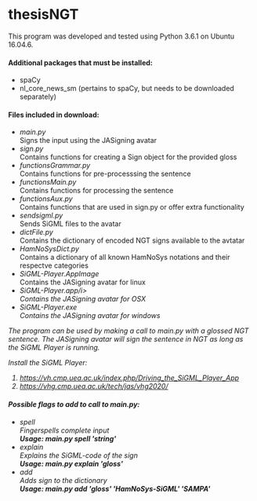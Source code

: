 # thesisNGT
This program was developed and tested using Python 3.6.1 on Ubuntu 16.04.6.
#### Additional packages that must be installed:
 <ul>
  <li>spaCy</li>
  <li>nl_core_news_sm (pertains to spaCy, but needs to be downloaded separately)</li>
</ul>

#### Files included in download:
<ul>
<li><i>main.py</i><br>Signs the input using the JASigning avatar<br></li>
<li><i>sign.py</i><br>Contains functions for creating a Sign object for the provided gloss<br></li>
<li><i>functionsGrammar.py</i><br>Contains functions for pre-processsing the sentence<br></li>
<li><i>functionsMain.py</i><br>Contains functions for processing the sentence<br></li>
<li><i>functionsAux.py</i><br>Contains functions that are used in sign.py or offer extra functionality<br></li>
<li><i>sendsigml.py</i><br>Sends SiGML files to the avatar<br></li>
<li><i>dictFile.py</i><br>Contains the dictionary of encoded NGT signs available to the avtatar<br></li>
<li><i>HamNoSysDict.py</i><br>Contains a dictionary of all known HamNoSys notations and their respectve categories<br></li>
<li><i>SiGML-Player.AppImage</i><br>Contains the JASigning avatar for linux<br></li>
<li><i>SiGML-Player.app/i><br>Contains the JASigning avatar for OSX<br></li>
<li><i>SiGML-Player.exe</i><br>Contains the JASigning avatar for windows<br></li>
</ul>

The program can be used by making a call to main.py with a glossed NGT sentence. The JASigning avatar will sign the sentence in NGT
as long as the SiGML Player is running.

Install the SiGML Player:  
1. https://vh.cmp.uea.ac.uk/index.php/Driving_the_SiGML_Player_App
2. https://vhg.cmp.uea.ac.uk/tech/jas/vhg2020/

#### Possible flags to add to call to main.py:
<ul>
<li><i>spell</i><br>Fingerspells complete input<br><b>Usage: main.py spell 'string'</b></li>
<li><i>explain</i><br>Explains the SiGML-code of the sign<br><b>Usage: main.py explain 'gloss'</b></li>
<li><i>add</i><br>Adds sign to the dictionary<br><b>Usage: main.py add 'gloss' 'HamNoSys-SiGML' 'SAMPA'</b></li>
</ul>
